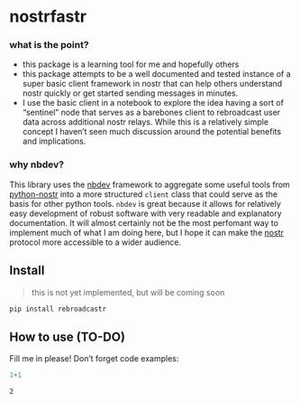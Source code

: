nostrfastr
================

<!-- WARNING: THIS FILE WAS AUTOGENERATED! DO NOT EDIT! -->

### what is the point?

- this package is a learning tool for me and hopefully others
- this package attempts to be a well documented and tested instance of a
  super basic client framework in nostr that can help others understand
  nostr quickly or get started sending messages in minutes.
- I use the basic client in a notebook to explore the idea having a sort
  of “sentinel” node that serves as a barebones client to rebroadcast
  user data across additional nostr relays. While this is a relatively
  simple concept I haven’t seen much discussion around the potential
  benefits and implications.

### why nbdev?

This library uses the [nbdev](https://nbdev.fast.ai/) framework to
aggregate some useful tools from
[python-nostr](https://github.com/jeffthibault/python-nostr) into a more
structured `client` class that could serve as the basis for other python
tools. `nbdev` is great because it allows for relatively easy
development of robust software with very readable and explanatory
documentation. It will almost certainly not be the most perfomant way to
implement much of what I am doing here, but I hope it can make the
[nostr](https://github.com/nostr-protocol/nostr) protocol more
accessible to a wider audience.

## Install

> this is not yet implemented, but will be coming soon

``` sh
pip install rebroadcastr
```

## How to use (TO-DO)

Fill me in please! Don’t forget code examples:

``` python
1+1
```

    2
